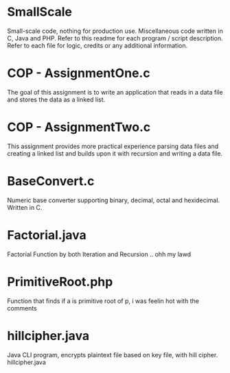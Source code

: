 # SmallScale
Small-scale code, nothing for production use. Miscellaneous code written in C, Java and PHP. Refer to this readme for each program / script description. Refer to each file for logic, credits or any additional information.

# COP - AssignmentOne.c
The goal of this assignment is to write an application that reads in a data file and stores the data as a linked list.

# COP - AssignmentTwo.c
This assignment provides more practical experience parsing data files and creating a linked list and builds upon it with recursion and writing a data file.

# BaseConvert.c
Numeric base converter supporting binary, decimal, octal and hexidecimal. Written in C.

# Factorial.java
Factorial Function by both Iteration and Recursion .. ohh my lawd 

# PrimitiveRoot.php
Function that finds if a is primitive root of p, i was feelin hot with the comments

# hillcipher.java
Java CLI program, encrypts plaintext file based on key file, with hill cipher.
hillcipher.java <keyfilepath> <plaintextfilepath>
